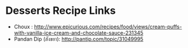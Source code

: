 Desserts Recipe Links
=====================

* Choux : http://www.epicurious.com/recipes/food/views/cream-puffs-with-vanilla-ice-cream-and-chocolate-sauce-231345
* Pandan Dip (สังขยา): http://pantip.com/topic/31049995
